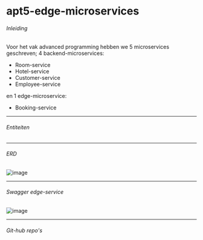 # apt5-edge-microservices
###### Inleiding
Voor het vak advanced programming hebben we 5 microservices geschreven;
 4 backend-microservices:
   - Room-service
   - Hotel-service
   - Customer-service
   - Employee-service
   
 en 1 edge-microservice:
   - Booking-service
<hr>

###### Entiteiten

<hr>

###### ERD
![image](https://user-images.githubusercontent.com/45240855/100238437-7b63b600-2f30-11eb-930b-87c1874191ec.png)

<hr>

###### Swagger edge-service
![image](https://user-images.githubusercontent.com/45179544/98289953-3a1f5c80-1fa9-11eb-9d37-36dd563427d1.png)

<hr>

###### Git-hub repo's
